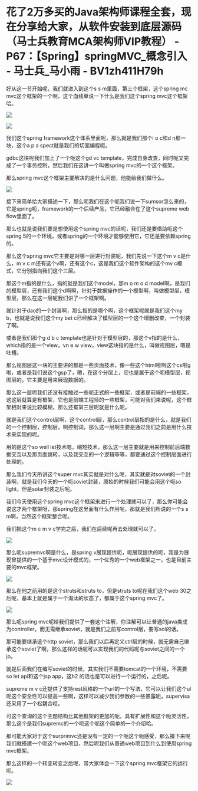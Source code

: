# 花了2万多买的Java架构师课程全套，现在分享给大家，从软件安装到底层源码（马士兵教育MCA架构师VIP教程） - P67：【Spring】springMVC_概念引入 - 马士兵_马小雨 - BV1zh411H79h

好从这一节开始呢，我们就进入到这个s s m里面，第三个框架，这个spring mc mvc这个框架的一个啊，这个血线单说一下什么是我们这个spring mvc这个框架哈。



![](img/ee712988233cc797e530448fc8e4558e_1.png)

![](img/ee712988233cc797e530448fc8e4558e_2.png)

我们这个spring framework这个体系里面呢，那么就是我们那个i o c和d n那一块，这个a p a spect就是我们的切面编程呃。

gdbc这块呢我们加上了一个呃这个gd vc template，完成自身改查，同时呢又完成了一个事务控制，然后我们在这讲一个叫做spring mvc的一个这个框架。

那么spring mvc这个框架主要解决的是什么问题，他能给我们做什么。

![](img/ee712988233cc797e530448fc8e4558e_4.png)

接下来简单给大家描述一下，那么呃我们在这个呃我们说一下sumsor怎么来的，它是spring呃，framework的一个后续产品，它已经融合在了这个supreme web flow里面了。

那么也就是说我们要是想使用这个spring mvc的话呢，我们还是要借助呃这个spring 5的一个环境，或者spring的一个环境才能够使用它，它还是要依赖spring的。

那么这个spring mvc它主要是对哪一层进行封装呢，我们先说一下这个m v c是什么，m v c m还有这个v啊，还有这个c，这是我们这个软件架构的这个mv c模式，它分别指向我们这个三层。

那这个m指的是什么，指的就是我们这个model，那m o m o d model啊，是我们的模型层，还有我们这个d啊啊，针对于数据操作的一个模型啊，叫做模型层，模型层，那么在这一层呢我们讲了一个框架啊。

就针对于dao的一个封装啊，那么指的是哪个啊，这个框架呢就是我们这个my b，也就是说我们这个my bet c已经解决了模型层的一个这个增删改查，一个封装了啊。

或者是我们那个g d b c template也是针对于模型层的，那这个v指的是什么，which指的是一个view，vn e w view，view这块指的是什么，叫做视图层，嗯是吐槽。

那么视图层这一块的主要讲的都是一些页面技术，像一些这个html啦啊这个cs啦g啦，或者是我们说这个gsp了，嗯，在这个分层上，它也是属于这个呃模型层，视图层的，它主要是用来展现数据的。

那么这一层呢我们还没有接触过一些呃正式的一些框架，或者是前端的一些框架，这这层就算是有框架，它也是前端工程师的一些框架，可能对我们来说呢，这个框架相对来说比较模糊，那么还有第三层呢就是什么呢。

就是我们这个control层啊，这个control层，那么control层指的是什么，就是我们的一个控制层，控制层，啊控制词，那么这一层啊主要是通过我们之前是用什么技术来实现的呢。

用的是这个so well let技术嗯，缩短技术，那么这一层主要就是用来控制前后端数据交互以及那页面跳转，以及我交互的一个逻辑等等，都要通过这个控制层面进行处理的。

那么我们今天所讲这个super mvc其实就是对什么呢，其实就是对soviet的一个封装啊，就是我们今天的一个呃soviet封装，原始的时候我们可能会用这个呃so light，但是solar封装之后呢。

我们今天使用这个spring mvc这个框架来进行一个处理就可以了，那么你可能会说这才两个框架呀，那spring在这里面有什么作用呢，那就是我们所说的一个s s m啊，当然这个框架整合呢。

我们把这个m c m v c学完之后，我们在后续呢再去处理就可以了。

![](img/ee712988233cc797e530448fc8e4558e_6.png)

那么呃supremvc啊是什么，是spring v展现提供呃，呃展现提供的呃，我是为展现曾提供的一个基于mvc设计模式的，一个优秀的一个web框架之一，也是目前主要的mvc框架。



![](img/ee712988233cc797e530448fc8e4558e_8.png)

那么在他之前用的是这个struts和struts to，但是struts to呢在我们这个web 30之后呢，基本上就是属于一个淘汰的状态了，都属于这个spring mvc了。



![](img/ee712988233cc797e530448fc8e4558e_10.png)

那么呃spring mvc呢给我们提供了一套这个注解，你注解可以让普通的java类成为controller，而无需继承soviet，就是我们之前写control层，要写sol的话。

那可能要继承这个http soviet，那么我们以后再定义ctrl层的时候，就无需自己继承这个soviet了啊，那么这样的话呢可以实现我们的代码呢与soviet之间的一个jo。

就是后面我们在编写soviet的时候，其实我们不需要tomcat的一个环境，不需要so let api和这个jsp app，这h2 的话也是可以进行一个运行的，之后呢。

supreme m v c还提供了支持rest风格的一个url的一个写法，它可以让我们这个ul呢这个安全性可以提高一些啊，这样可以减少我们参数的一些暴露呃，supervisa还采用了一个松耦合哎。

可这个查询的这个主题结构比其他框架的更加的呃，具有扩展性和这个呃灵活性，那么这个是我们supremc的一个呃这个呃这个简单的一个介绍哈。

那可能大家对于这个surprimvc还是没有一定的一个呃这个呃感受，那么接下来呢我们就搭建一个呃这个web项目，然后呢我们从普通web项目到什么到使用spring mvc框架。

那么这样的一个转变转变之后呢，带大家体会一下这个spring mvc框架它的运行呃。

![](img/ee712988233cc797e530448fc8e4558e_12.png)
